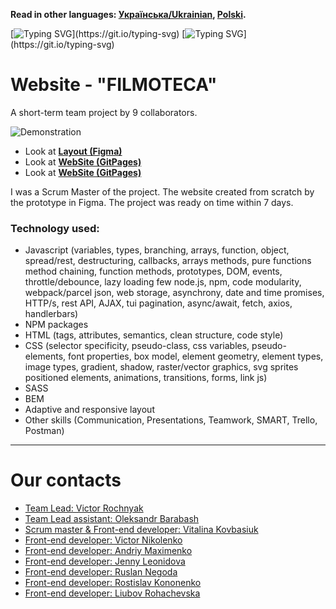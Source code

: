 **Read in other languages: [Українська/Ukrainian](README.uk.md), [Polski](README.pl.md).**

[![Typing SVG](https://readme-typing-svg.herokuapp.com?color=%2336BCF7&lines=This+is+our+team+project+.)](https://git.io/typing-svg)
[![Typing SVG](https://readme-typing-svg.herokuapp.com?color=%2336BCF7&lines=We+are+"+MAGIC+OUTSIDE+HOGWARTS+")](https://git.io/typing-svg)

# Website - "FILMOTECA"
A short-term team project by 9 collaborators.

![Demonstration](https://github.com/Victor-Rochnyak/Filmoteka/blob/main/src/images/demonstration/demo1.png)


- Look at [**Layout (Figma)**](<https://www.figma.com/file/HQe3RRxC8g01HNSSPBuNy1/Filmoteka-(Copy)-(Copy)-(Copy)?node-id=50631%3A2>)
- Look at [**WebSite (GitPages)**]([<https://github.com/Victor-Rochnyak/Filmoteka>](https://victor-rochnyak.github.io/Filmoteka/))
- Look at [**WebSite (GitPages)**]()

I was a Scrum  Master of the project.
The website created from scratch by the prototype in Figma.
The project was ready on time within 7 days.

### Technology used:

 * Javascript (variables, types, branching, arrays, function, object,
spread/rest, destructuring, callbacks, arrays methods, pure functions
method chaining,  function methods, prototypes, DOM, events, throttle/debounce, lazy loading
few node.js, npm, code modularity, webpack/parcel
json, web storage, asynchrony, date and time
promises, HTTP/s, rest API, AJAX, tui pagination, async/await, fetch, axios, handlerbars) <br/>
 * NPM packages <br/>
 * HTML (tags, attributes, semantics, clean structure, code style) <br/>
 * CSS (selector specificity, pseudo-class, css variables, pseudo-elements,
font properties, box model, element geometry, element types,
image types, gradient, shadow, raster/vector graphics, svg sprites
positioned elements, animations, transitions, forms, link js) <br/>
 * SASS <br/>
 * BEM  <br/>
 * Adaptive and responsive layout <br/>
 * Other skills (Communication, Presentations, Teamwork, SMART, Trello, Postman) <br/>

---
# Our contacts
* [ Team Lead: Victor Rochnyak](https://github.com/Victor-Rochnyak)
* [ Team Lead assistant: Oleksandr Barabash](https://github.com/OleksandrB93)
* [ Scrum master & Front-end developer: Vitalina Kovbasiuk](https://github.com/VitalinaKovbasiuk)
* [ Front-end developer: Victor Nikolenko](https://github.com/victor1982nik)
* [ Front-end developer: Andriy Maximenko](https://github.com/shevalie30)
* [ Front-end developer: Jenny Leonidova](https://github.com/Jenny85185)
* [ Front-end developer: Ruslan Negoda](https://github.com/RuslanNegoda1989Arjuna)
* [ Front-end developer: Rostislav Kononenko](https://github.com/rastikon)
* [ Front-end developer: Liubov Rohachevska](https://github.com/Liubov555)
